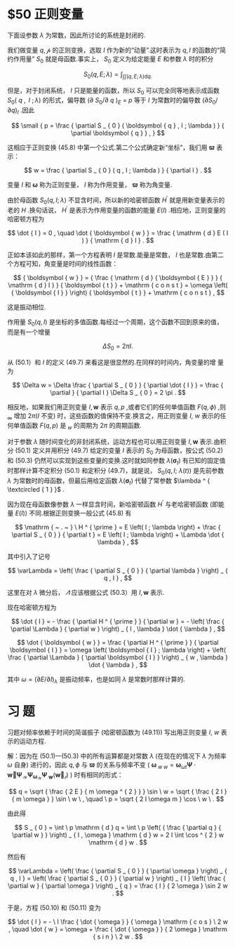 # $\$ 50$ 正则变量

下面设参数 $\lambda$ 为常数，因此所讨论的系统是封闭的.

我们做变量 $q , \boldsymbol { \mathscr { p } }$ 的正则变换，选取 $I$ 作为新的“动量”.这时表示为 $q , I$ 的函数的“简约作用量” $S _ { 0 }$ 就是母函数.事实上， $S _ { 0 }$ 定义为给定能量 $E$ 和参数 $\lambda$ 时的积分

$$
S _ { 0 } ( q , E ; \lambda ) = \int _ { { \displaystyle \int \int ( q , E ; \lambda ) \mathrm { d } q } . }
$$

但是，对于封闭系统， $I$ 只是能量的函数，所以 $S _ { 0 }$ 可以完全同等地表示成函数 $S _ { 0 } ( \textit { q } , \textit { I } ; \lambda )$ 的形式，偏导数 $( \partial \ S _ { 0 } / \partial \ q \ ) _ { E } \ = \ p$ 等于 $I$ 为常数时的偏导数 $\left( { \partial S _ { 0 } } / { \partial q } \right) _ { I }$ .因此

$$
\small { p = \frac { \partial S _ { 0 } ( \boldsymbol { q } , I ; \lambda ) } { \partial \boldsymbol { q } } , }
$$

这相应于正则变换 (45.8) 中第一个公式.第二个公式确定新“坐标”，我们用 $\boldsymbol { \varpi }$ 表示：

$$
w = \frac { \partial S _ { 0 } ( q , I ; \lambda ) } { \partial I } .
$$

变量 $I$ 和 $\boldsymbol { \omega }$ 称为正则变量， $I$ 称为作用变量， $\boldsymbol { \varpi }$ 称为角变量.

由於母函数 $S _ { 0 } { \left( { q , I ; \lambda } \right) }$ 不显含时间，所以新的哈密顿函数 $H ^ { \prime }$ 就是用新变量表示的老的 $H$ .换句话说， $H ^ { \prime }$ 是表示为作用变量的函数的能量 $E ( I )$ .相应地，正则变量的哈密顿方程为

$$
\dot { I } = 0 , \quad \dot { \boldsymbol { w } } = \frac { \mathrm { d } E ( I ) } { \mathrm { d } I } .
$$

正如本该如此的那样，第一个方程表明 $I$ 是常数.能量是常数， $I$ 也是常数.由第二个方程可知，角变量是时间的线性函数：

$$
{ \boldsymbol { w } } = { \frac { \mathrm { d } { \boldsymbol { E } } } { \mathrm { d } I } } { \boldsymbol { t } } + \mathrm { c o n s t } = \omega \left( { \boldsymbol { I } } \right) { \boldsymbol { t } } + \mathrm { c o n s t } ,
$$

这是振动相位.

作用量 $S _ { 0 } ( q , I )$ 是坐标的多值函数.每经过一个周期，这个函数不回到原来的值，而是有一个增量

$$
\Delta S _ { 0 } = 2 \pi I .
$$

从 (50.1）和 $I$ 的定义 (49.7) 来看这是很显然的.在同样的时间内，角变量的增 量为

$$
\Delta w = \Delta \frac { \partial S _ { 0 } } { \partial \dot { I } } = \frac { \partial } { \partial I } \Delta S _ { 0 } = 2 \pi .
$$

相反地，如果我们用正则变量 $I , \boldsymbol { w }$ 表示 $q , p$ ,或者它们的任何单值函数 $F ( q , \phi )$ ,则 $_ { \infty }$ 增加 $2 \pi ( I$ 不变) 时，这些函数的值保持不变.换言之，用正则变量 $I , \ w$ 表示的任何单值函数 $F ( q , p )$ 是 $_ { w }$ 的周期为 $2 \pi$ 的周期函数.

对于参数 $\lambda$ 随时间变化的非封闭系统，运动方程也可以用正则变量 $I , \boldsymbol { w }$ 表示.由积分 (50.1) 定义并用积分 (49.7) 给定的变量 $I$ 表示的 $S _ { 0 }$ 为母函数，按公式 (50.2) 和 (50.3) 仍然可以实现到这些变量的变换.这时就如同参数 $\lambda \left( \mathbf { \sigma } _ { t } \right)$ 有已知的固定值时那样计算不定积分 (50.1) 和定积分 (49.7)，就是说， $S _ { 0 } ( q , I ;$ $\lambda \left( \mathit { t } \right) )$ 是先前参数 $\lambda$ 为常数时的母函数，但最后用给定函数 $\lambda \left( \mathbf { \sigma } _ { t } \right)$ 代替了常参数 $\lambda ^ { \textcircled { 1 } }$ .

因为现在母函数像参数 $\lambda$ 一样显含时间，新哈密顿函数 $H ^ { \prime }$ 与老哈密顿函数 (即能量 $E ( I ) )$ 不同.根据正则变换一般公式 (45.8) 有

$$
\mathrm { ~ . ~ } \ H ^ { \prime } = E \left( I ; \lambda \right) + \frac { \partial S _ { 0 } } { \partial t } = E \left( I ; \lambda \right) + \Lambda \dot { \lambda } ,
$$

其中引入了记号

$$
\varLambda = \left( \frac { \partial S _ { 0 } } { \partial \lambda } \right) _ { q , I } ,
$$

这里在对 $\lambda$ 微分后， $\varLambda$ 应该根据公式 (50.3）用 $I , \boldsymbol { w }$ 表示.

现在哈密顿方程为

$$
\dot { I } = - \frac { \partial H ^ { \prime } } { \partial w } = - \left( \frac { \partial \Lambda } { \partial w } \right) _ { I , \lambda } \dot { \lambda } ,
$$

$$
\dot { \boldsymbol { w } } = \frac { \partial H ^ { \prime } } { \partial \boldsymbol { I } } = \omega \left( \boldsymbol { I } ; \lambda \right) + \left( \frac { \partial \Lambda } { \partial \boldsymbol { I } } \right) _ { w , \lambda } \dot { \lambda } ,
$$

其中 $\omega = \left( \partial E / \partial I \right) _ { \lambda }$ 是振动频率，也是如同 $\lambda$ 是常数时那样计算的.

# 习 题

习题对频率依赖于时间的简谐振子 (哈密顿函数为 (49.11)) 写出用正则变量 $I , \ w$ 表示的运动方程.

解：因为在 (50.1)—(50.3) 中的所有运算都是对常数 $\lambda$ (在现在的情况下 $\lambda$ 为频率 $\omega$ 自身) 进行的，因此 $q , \phi$ 与 $\boldsymbol { \varpi }$ 的关系与频率不变 ( $\mathbf { \omega } _ { \ w \ w } = \mathbf { \omega } _ { \omega t } \mathbf { \Psi } \cdot \mathbf { \vec { w } } _ { } \mathbf { \Psi } _ { \mathbf { \mathcal { W } } } \mathbf { \Psi } _ { \mathbf { \omega } _ { \mathbf { \mathcal { W } } } } \mathbf { \Psi } _ { \mathbf { \ w } } \left( \mathbf { \vec { w } } _ { \mathbf { \mathcal { t } } } \right)$ ) 时有相同的形式：

$$
q = \sqrt { \frac { 2 E } { m \omega ^ { 2 } } } \sin \ w = \sqrt { \frac { 2 I } { m \omega } } \sin \ w \ , \quad \ p = \sqrt { 2 I \omega m } \cos \ w \ .
$$

由此得

$$
S _ { 0 } = \int \ p \mathrm { d } q = \int \ p \left( { \frac { \partial q } { \partial w } } \right) _ { I , \omega } \mathrm { d } w = 2 I \int \cos ^ { 2 } w \mathrm { d } w .
$$

然后有

$$
\varLambda = \left( \frac { \partial S _ { 0 } } { \partial \omega } \right) _ { q , I } = \left( \frac { \partial S _ { 0 } } { \partial w } \right) _ { I } \left( \frac { \partial w } { \partial \omega } \right) _ { q } = \frac { I } { 2 \omega } \sin 2 w .
$$

于是，方程 (50.10) 和 (50.11) 变为

$$
\dot { I } = - \ I \frac { \dot { \omega } } { \omega } \mathrm { c o s } \ 2 w , \quad \dot { w } = \omega + \frac { \dot { \omega } } { 2 \omega } \mathrm { s i n } \ 2 w .
$$

